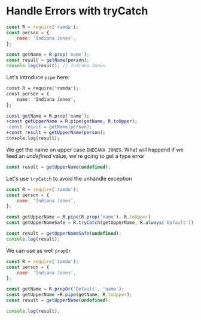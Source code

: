 # Handle Errors with tryCatch

```js
const R = require('ramda');
const person = {
    name: 'Indiana Jones',
};

const getName = R.prop('name');
const result = getName(person);
console.log(result); // Indiana Jones
```

Let's introduce `pipe` here:

```diff
const R = require('ramda');
const person = {
    name: 'Indiana Jones',
};

const getName = R.prop('name');
+const getUpperName = R.pipe(getName, R.toUpper);
-const result = getName(person);
+const result = getUpperName(person);
console.log(result);

```

We get the name on upper case `INDIANA JONES`. What will happend if we feed an _undefined_ value, we're going to get a type error

```js
const result = getUpperName(undefined);
```

Let's use `tryCatch` to avoid the unhandle exception

```js
const R = require('ramda');
const person = {
    name: 'Indiana Jones',
};

const getUpperName = R.pipe(R.prop('name'), R.toUpper)
const getUpperNameSafe = R.tryCatch(getUpperName, R.always('Default'));

const result = getUpperNameSafe(undefined);
console.log(result);

```

We can use as well `propOr`

```js
const R = require('ramda');
const person = {
    name: 'Indiana Jones',
};

const getName = R.propOr('Default', 'name');
const getUpperName =R.pipe(getName, R.toUpper);
const result = getUpperName(undefined);

console.log(result);

```
